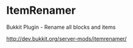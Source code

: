 ItemRenamer
===========

Bukkit Plugin - Rename all blocks and items

http://dev.bukkit.org/server-mods/itemrenamer/